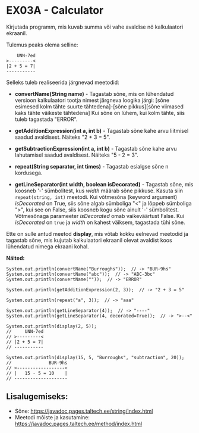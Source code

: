 EX03A - Calculator
==================

Kirjutada programm, mis kuvab summa või vahe avaldise nö kalkulaatori ekraanil.

Tulemus peaks olema selline:

```
    UNN-7ed
>---------<
|2 + 5 = 7|
-----------
```

Selleks tuleb realiseerida järgnevad meetodid:

-  **convertName(String name)** - Tagastab sõne, mis on lühendatud versioon kalkulaatori tootja nimest järgneva loogika järgi: [sõne esimesed kolm tähte suurte tähtedena]-[sõne pikkus][sõne viimased kaks tähte väikeste tähtedena]
   Kui sõne on lühem, kui kolm tähte, siis tuleb tagastada "ERROR".

-  **getAdditionExpression(int a, int b)** - Tagastab sõne kahe arvu liitmisel saadud avaldisest. Näiteks "2 + 3 = 5".

-  **getSubtractionExpression(int a, int b)** - Tagastab sõne kahe arvu lahutamisel saadud avaldisest. Näiteks "5 - 2 = 3".

-  **repeat(String separator, int times)** - Tagastab esialgse sõne n kordusega.

-  **getLineSeparator(int width, boolean isDecorated)** - Tagastab sõne, mis koosneb '-' sümbolitest, kus *width* määrab sõne pikkuse.
   Kasuta siin `repeat(string, int)` meetodi.
   Kui võtmesõna (keyword argument) *isDecorated* on True, siis sõne algab sümboliga "<" ja lõppeb sümboliga ">",
   kui see on False, siis koosneb kogu sõne ainult '-' sümbolitest. Võtmesõnaga parameeter *isDecorated* omab vaikeväärtust False.
   Kui *isDecorated* on `true` ja *width* on kahest väiksem, tagastada tühi sõne.

Ette on sulle antud meetod **display**, mis võtab kokku eelnevad meetodid ja
tagastab sõne, mis kujutab kalkulaatori ekraanil olevat avaldist koos lühendatud nimega ekraani kohal.


**Näited:**

```
System.out.println(convertName("Burroughs"));  // -> "BUR-9hs"
System.out.println(convertName("abc"));  // -> "ABC-3bc"
System.out.println(convertName(""));  // -> "ERROR"

System.out.println(getAdditionExpression(2, 3));  // -> "2 + 3 = 5"

System.out.println(repeat("a", 3));  // -> "aaa"

System.out.println(getLineSeparator(4));  // -> "----"
System.out.println(getLineSeparator(4, decorated=True));  // -> ">--<"

System.out.println(display(2, 5));
//     UNN-7ed
// >---------<
// |2 + 5 = 7|
// -----------

System.out.println(display(15, 5, "Burroughs", "subtraction", 20));
//              BUR-9hs
// >------------------<
// |   15 - 5 = 10    |
// --------------------
```


Lisalugemiseks:
---------------

* Sõne: https://javadoc.pages.taltech.ee/string/index.html
* Meetodi mõiste ja kasutamine: https://javadoc.pages.taltech.ee/method/index.html
